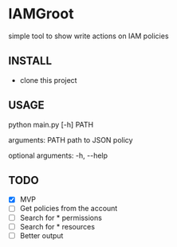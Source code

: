 # IAMGroot
simple tool to show write actions on IAM policies

## INSTALL
- clone this project

## USAGE

python main.py [-h] PATH

arguments:
  PATH        path to JSON policy

optional arguments:
  -h, --help

## TODO
- [X] MVP
- [ ] Get policies from the account
- [ ] Search for * permissions
- [ ] Search for * resources
- [ ] Better output 
